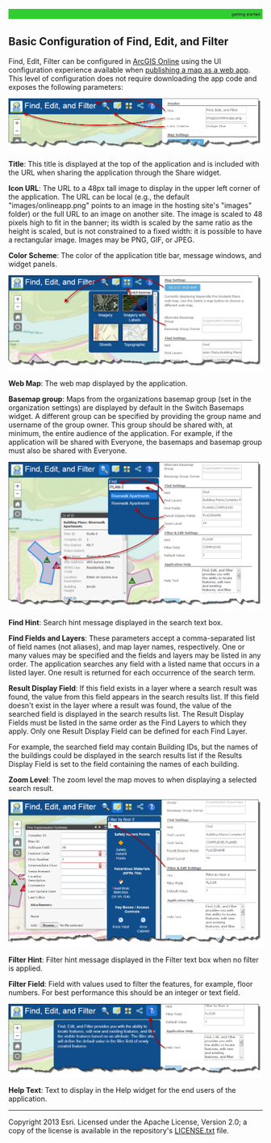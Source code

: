 [agol]: http://www.arcgis.com
[maptoapp]: http://resources.arcgis.com/en/help/arcgisonline/index.html#/Create_apps_from_maps/010q0000008t000000/
[LICENSE.txt]: ../../LICENSE.txt

[header]: images/FEF_Header.png
[filter]: images/FEF_Filter.png
[help]: images/FEF_Help.png
[map]: images/FEF_Map.png
[search]: images/FEF_Search.png

![](images/gettingStarted.png)


## Basic Configuration of Find, Edit, and Filter

Find, Edit, Filter can be configured in [ArcGIS Online][agol] using the UI configuration experience available when [publishing a map as a web app][maptoapp]. This level of configuration does not require downloading the app code and exposes the following parameters:

![Header configuration parameters][header]

**Title**: This title is displayed at the top of the application and is included with the URL when sharing the application through the Share widget.

**Icon URL**:  The URL to a 48px tall image to display in the upper left corner of the application. The URL can be local (e.g., the default "images/onlineapp.png" points to an image in the hosting site's "images" folder) or the full URL to an image on another site. The image is scaled to 48 pixels high to fit in the banner; its width is scaled by the same ratio as the height is scaled, but is not constrained to a fixed width: it is possible to have a rectangular image. Images may be PNG, GIF, or JPEG.


**Color Scheme**: The color of the application title bar, message windows, and widget panels.

![Map Settings parameters][map]

**Web Map**: The web map displayed by the application.

**Basemap group**: Maps from the organizations basemap group (set in the organization settings) are displayed by default in the Switch Basemaps widget. A different group can be specified by providing the group name and username of the group owner. This group should be shared with, at minimum, the entire audience of the application. For example, if the application will be shared with Everyone, the basemaps and basemap group must also be shared with Everyone.

![Find Settings parameters][search]

**Find Hint**: Search hint message displayed in the search text box.

**Find Fields and Layers**: These parameters accept a comma-separated list of field names (not aliases), and map layer names, respectively. One or many values may be specified and the fields and layers may be listed in any order. The application searches any field with a listed name that occurs in a listed layer. One result is returned for each occurrence of the search term.

**Result Display Field**: If this field exists in a layer where a search result was found, the value from this field appears in the search results list. If this field doesn't exist in the layer where a result was found, the value of the searched field is displayed in the search results list. The Result Display Fields must be listed in the same order as the Find Layers to which they apply. Only one Result Display Field can be defined for each Find Layer.

For example, the searched field may contain Building IDs, but the names of the buildings could be displayed in the search results list if the Results Display Field is set to the field containing the names of each building. 

**Zoom Level**: The zoom level the map moves to when displaying a selected search result.

![Filter & Edit Settings parameters][filter]

**Filter Hint**: Filter hint message displayed in the Filter text box when no filter is applied.

**Filter Field**: Field with values used to filter the features, for example, floor numbers. For best performance this should be an integer or text field.

![Application Help settings][help]

**Help Text**: Text to display in the Help widget for the end users of the application.


----------
Copyright 2013 Esri. Licensed under the Apache License, Version 2.0; a copy of the license is available in the repository's [LICENSE.txt][] file.